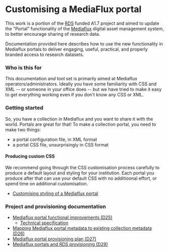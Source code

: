 
# Customising a MediaFlux portal

This work is a portion of the [RDS](http://www.rds.edu.au/)
funded A1.7 project and aimed to update the "Portal" 
functionality of the 
[Mediaflux](http://www.arcitecta.com/Products/Mediaflux) 
digital asset management system, to better encourage sharing 
of research data.

Documentation provided here describes how to use the new
functionality in Mediaflux portals to deliver engaging, useful,
practical, and properly branded access to research datasets.


### Who is this for

This documentation and tool set is primarily aimed at Mediaflux
operators/administrators. Ideally you have some familiarity with 
CSS and XML -- or someone in your office does -- but we have
tried to make it easy to get everything working even if you 
don't know any CSS or XML.


### Getting started

So, you have a collection in Mediaflux and you want to share it
with the world. Portals are great for that! To make a collection
portal, you need to make two things:

* a portal configuration file, in XML format
* a portal CSS file, unsurprisingly in CSS format


#### Producing custom CSS

We recommend going through the CSS customisation process 
carefully to produce a default layout and styling for your 
institution. Each portal you produce after that can use your
default CSS with no additioonal effort, or spend time on
additional customisation.

- [Customising styling of a Mediaflux portal](styles.html)


### Project and provisioning documentation

- [Mediaflux portal functional improvements (D25)](MediafluxFunctionalImprovements-D25.pdf)
  - [Technical specification](MFPortalsComponentsSpec.pdf)
- [Mapping Mediaflux portal metadata to existing collection metadata (D26)](MediafluxProvisioningMetadata-D26.pdf)
- [Mediaflux portal provisioning plan (D27)](MediafluxPortalProvisioningPlan-D27.pdf)
- [Mediaflux portals and RDS provisioning (D29)](MediafluxPortalsAndRDSProvisioning-D29.pdf)



